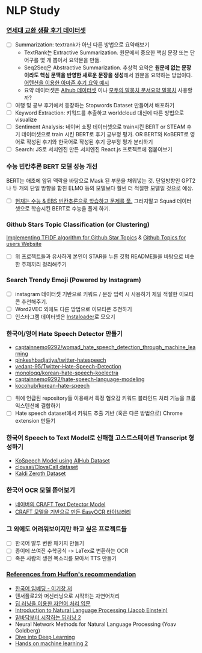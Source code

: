 # NLP Study

### [연세대 교환 생활 후기 데이터셋](https://github.com/snoop2head/yonsei-exchange-program)

- [ ] Summarization: textrank가 아닌 다른 방법으로 요약해보기
  * TextRank는 Extractive Summarization. 원문에서 중요한 핵심 문장 또는 단어구를 몇 개 뽑아서 요약문을 만듦.
  * Seq2Seq은 Abstractive Summarization. 추상적 요약은 **원문에 없는 문장이라도 핵심 문맥을 반영한 새로운 문장을 생성**해서 원문을 요약하는 방법이다. [어텐션을 이용한 아마존 후기 요약 예시](https://wikidocs.net/72820) 
  * 요약 데이터셋은 [AIhub 데이터셋](https://aihub.or.kr/aidata/8054) 이나 [모두의 말뭉치 문서요약 말뭉치](https://corpus.korean.go.kr/) 사용할까? 
- [ ] 여행 및 공부 후기에서 등장하는 Stopwords Dataset 만들어서 배포하기
- [ ] Keyword Extraction: 키워드를 추출하고 worldcloud 대신에 다른 방법으로 visualize 
- [ ] Sentiment Analysis: 네이버 쇼핑 데이터셋으로 train시킨 BERT or  STEAM 후기 데이터셋으로 train 시킨 BERT로 후기 긍부정 평가. OR BERT와 KoBERT로 영어로 작성된 후기와 한국어로 작성된 후기 긍부정 평가 분리하기
- [ ] Search: JS로 서치엔진 만든 서치엔진 React.js 프로젝트에 접붙여보기 

### 수능 빈칸추론 BERT 모델 성능 개선

BERT는 애초에 앞뒤 맥락을 바탕으로 Mask 된 부분을 채워넣는 것. 단일방향인 GPT2나 두 개의 단일 방향을 합친 ELMO 등의 모델보다 훨씬 더 적절한 모델일 것으로 예상.

- [ ] [현재는 수능 & EBS 빈칸추론으로 학습하고 문제를 풂.](https://github.com/om00839/machine-suneung) 그러지말고 Squad 데이터셋으로 학습시킨 BERT로 수능을 풀게 하기.

### Github Stars Topic Classification (or Clustering)
[Implementing TFIDF algorithm for Github Star Topics](https://github.com/lorey/github-stars-by-topic) & [Github Topics for users Website](https://github.com/ezeed/topics-of-stars)

* [ ] 위 프로젝트들과 유사하게 본인이 STAR을 누른 깃헙 README들을 바탕으로 비슷한 주제끼리 정리해주기

### Search Trendy Emoji (Powered by Instagram)
* [ ] instagram 데이터셋 기반으로 키워드 / 문장 입력 시 사용하기 제일 적절한 이모티콘 추천해주기. 
* [ ] Word2VEC 외에도 다른 방법으로 이모티콘 추천하기
* [ ] 인스타그램 데이터셋은 [Instaloader](https://github.com/instaloader/instaloader)로 모으기

### 한국어/영어 Hate Speech Detector 만들기
* [captainnemo9292/womad_hate_speech_detection_through_machine_learning](https://github.com/captainnemo9292/womad_hate_speech_detection_through_machine_learning)
* [pinkeshbadjatiya/twitter-hatespeech](https://github.com/pinkeshbadjatiya/twitter-hatespeech)
* [vedant-95/Twitter-Hate-Speech-Detection](https://github.com/vedant-95/Twitter-Hate-Speech-Detection)
* [monologg/korean-hate-speech-koelectra](https://github.com/monologg/korean-hate-speech-koelectra)
* [captainnemo9292/hate-speech-language-modeling](https://github.com/*captainnemo9292/hate-speech-language-modeling)
* [kocohub/korean-hate-speech](https://github.com/kocohub/korean-hate-speech)
* [ ] 위에 언급된 repository들 이용해서 특정 혐오감 키워드 블라인드 처리 기능을 크롬 익스텐션에 결합하기
* [ ] Hate speech dataset에서 키워드 추출 기반 (혹은 다른 방법으로) Chrome extension 만들기

### 한국어 Speech to Text Model로 신해철 고스트스테이션 Transcript 형성하기

* [KoSpeech Model using AIHub Dataset](https://github.com/sooftware/KoSpeech)
* [clovaai/ClovaCall dataset](https://github.com/clovaai/ClovaCall)
* [Kaldi Zeroth Dataset](https://github.com/goodatlas/zeroth)

### 한국어 OCR 모델 뜯어보기

* [네이버의 CRAFT Text Detector Model](https://github.com/clovaai/CRAFT-pytorch)
* [CRAFT 모델을 기반으로 만든 EasyOCR 라이브러리](https://github.com/JaidedAI/EasyOCR)

### 그 외에도 어려워보이지만 하고 싶은 프로젝트들

- [ ] 한국어 말투 변환 패키지 만들기
- [ ] 종이에 쓰여진 수학공식 -> LaTex로 변환하는 OCR
- [ ] 죽은 사람의 생전 목소리를 모아서 TTS 만들기

### [References from Huffon's recommendation](https://github.com/Huffon/NLP101)

* [한국어 임베딩 - 이기창 저](https://github.com/ratsgo/embedding)
* 텐서플로2와 머신러닝으로 시작하는 자연어처리
* [딥 러닝을 이용한 자연어 처리 입문](https://wikidocs.net/book/2155)
* [Introduction to Natural Language Processing (Jacob Einstein)](https://github.com/jacobeisenstein/gt-nlp-class/blob/master/notes/eisenstein-nlp-notes.pdf)
* [밑바닥부터 시작하는 딥러닝 2](https://github.com/WegraLee/deep-learning-from-scratch-2)
* Neural Network Methods for Natural Language Processing (Yoav Goldberg)
* [Dive into Deep Learning](https://github.com/d2l-ai/d2l-en)
* [Hands on machine learning 2](https://github.com/ageron/handson-ml2)
